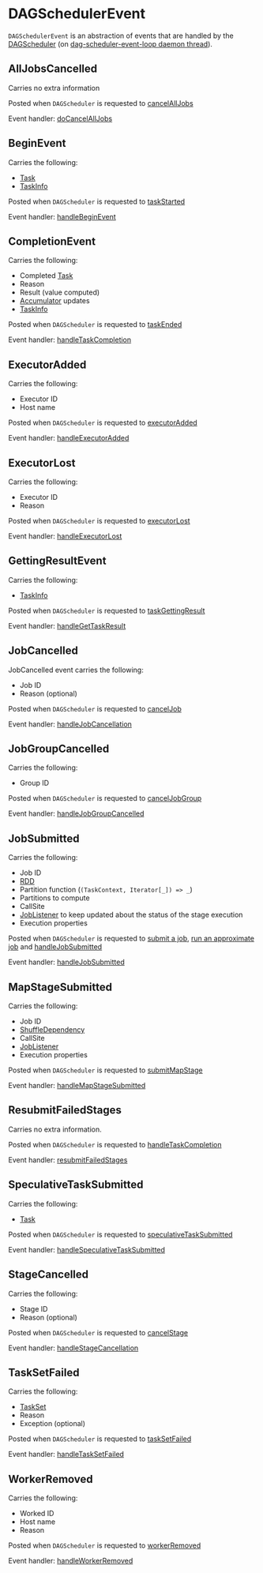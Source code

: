 # DAGSchedulerEvent

`DAGSchedulerEvent` is an abstraction of events that are handled by the [DAGScheduler](DAGScheduler.md) (on [dag-scheduler-event-loop daemon thread](DAGSchedulerEventProcessLoop.md)).

## <span id="AllJobsCancelled"> AllJobsCancelled

Carries no extra information

Posted when `DAGScheduler` is requested to [cancelAllJobs](DAGScheduler.md#cancelAllJobs)

Event handler: [doCancelAllJobs](DAGScheduler.md#doCancelAllJobs)

## <span id="BeginEvent"> BeginEvent

Carries the following:

* [Task](Task.md)
* [TaskInfo](TaskInfo.md)

Posted when `DAGScheduler` is requested to [taskStarted](DAGScheduler.md#taskStarted)

Event handler: [handleBeginEvent](DAGScheduler.md#handleBeginEvent)

## <span id="CompletionEvent"> CompletionEvent

Carries the following:

* Completed [Task](Task.md)
* Reason
* Result (value computed)
* [Accumulator](../accumulators.md) updates
* [TaskInfo](TaskInfo.md)

Posted when `DAGScheduler` is requested to [taskEnded](DAGScheduler.md#taskEnded)

Event handler: [handleTaskCompletion](DAGScheduler.md#handleTaskCompletion)

## <span id="ExecutorAdded"> ExecutorAdded

Carries the following:

* Executor ID
* Host name

Posted when `DAGScheduler` is requested to [executorAdded](DAGScheduler.md#executorAdded)

Event handler: [handleExecutorAdded](DAGScheduler.md#handleExecutorAdded)

## <span id="ExecutorLost"> ExecutorLost

Carries the following:

* Executor ID
* Reason

Posted when `DAGScheduler` is requested to [executorLost](DAGScheduler.md#executorLost)

Event handler: [handleExecutorLost](DAGScheduler.md#handleExecutorLost)

## <span id="GettingResultEvent"> GettingResultEvent

Carries the following:

* [TaskInfo](TaskInfo.md)

Posted when `DAGScheduler` is requested to [taskGettingResult](DAGScheduler.md#taskGettingResult)

Event handler: [handleGetTaskResult](DAGScheduler.md#handleGetTaskResult)

## <span id="JobCancelled"> JobCancelled

JobCancelled event carries the following:

* Job ID
* Reason (optional)

Posted when `DAGScheduler` is requested to [cancelJob](DAGScheduler.md#cancelJob)

Event handler: [handleJobCancellation](DAGScheduler.md#handleJobCancellation)

## <span id="JobGroupCancelled"> JobGroupCancelled

Carries the following:

* Group ID

Posted when `DAGScheduler` is requested to [cancelJobGroup](DAGScheduler.md#cancelJobGroup)

Event handler: [handleJobGroupCancelled](DAGScheduler.md#handleJobGroupCancelled)

## <span id="JobSubmitted"> JobSubmitted

Carries the following:

* Job ID
* [RDD](../rdd/RDD.md)
* Partition function (`(TaskContext, Iterator[_]) => _`)
* Partitions to compute
* CallSite
* [JobListener](JobListener.md) to keep updated about the status of the stage execution
* Execution properties

Posted when `DAGScheduler` is requested to [submit a job](DAGScheduler.md#submitJob), [run an approximate job](DAGScheduler.md#runApproximateJob) and [handleJobSubmitted](DAGScheduler.md#handleJobSubmitted)

Event handler: [handleJobSubmitted](DAGScheduler.md#handleJobSubmitted)

## <span id="MapStageSubmitted"> MapStageSubmitted

Carries the following:

* Job ID
* [ShuffleDependency](../rdd/ShuffleDependency.md)
* CallSite
* [JobListener](JobListener.md)
* Execution properties

Posted when `DAGScheduler` is requested to [submitMapStage](DAGScheduler.md#submitMapStage)

Event handler: [handleMapStageSubmitted](DAGScheduler.md#handleMapStageSubmitted)

## <span id="ResubmitFailedStages"> ResubmitFailedStages

Carries no extra information.

Posted when `DAGScheduler` is requested to [handleTaskCompletion](DAGScheduler.md#handleTaskCompletion)

Event handler: [resubmitFailedStages](DAGScheduler.md#resubmitFailedStages)

## <span id="SpeculativeTaskSubmitted"> SpeculativeTaskSubmitted

Carries the following:

* [Task](Task.md)

Posted when `DAGScheduler` is requested to [speculativeTaskSubmitted](DAGScheduler.md#speculativeTaskSubmitted)

Event handler: [handleSpeculativeTaskSubmitted](DAGScheduler.md#handleSpeculativeTaskSubmitted)

## <span id="StageCancelled"> StageCancelled

Carries the following:

* Stage ID
* Reason (optional)

Posted when `DAGScheduler` is requested to [cancelStage](DAGScheduler.md#cancelStage)

Event handler: [handleStageCancellation](DAGScheduler.md#handleStageCancellation)

## <span id="TaskSetFailed"> TaskSetFailed

Carries the following:

* [TaskSet](TaskSet.md)
* Reason
* Exception (optional)

Posted when `DAGScheduler` is requested to [taskSetFailed](DAGScheduler.md#taskSetFailed)

Event handler: [handleTaskSetFailed](DAGScheduler.md#handleTaskSetFailed)

## <span id="WorkerRemoved"> WorkerRemoved

Carries the following:

* Worked ID
* Host name
* Reason

Posted when `DAGScheduler` is requested to [workerRemoved](DAGScheduler.md#workerRemoved)

Event handler: [handleWorkerRemoved](DAGScheduler.md#handleWorkerRemoved)
